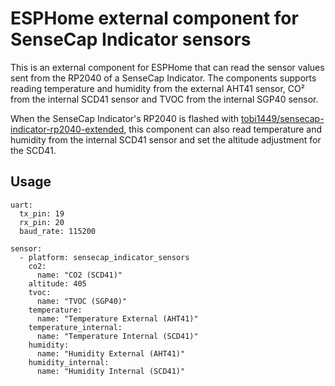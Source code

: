 # ESPHome external component for SenseCap Indicator sensors
This is an external component for ESPHome that can read the sensor values sent from the RP2040 of a SenseCap Indicator.
The components supports reading temperature and humidity from the external AHT41 sensor, CO² from the internal SCD41 sensor and TVOC from the internal SGP40 sensor.

When the SenseCap Indicator's RP2040 is flashed with [tobi1449/sensecap-indicator-rp2040-extended](https://github.com/tobi1449/sensecap-indicator-rp2040-extended), this component can also read temperature and humidity from the internal SCD41 sensor and set the altitude adjustment for the SCD41.

## Usage
```
uart:
  tx_pin: 19
  rx_pin: 20
  baud_rate: 115200

sensor:
  - platform: sensecap_indicator_sensors
    co2:
      name: "CO2 (SCD41)"
    altitude: 405
    tvoc:
      name: "TVOC (SGP40)"
    temperature:
      name: "Temperature External (AHT41)"
    temperature_internal:
      name: "Temperature Internal (SCD41)"
    humidity:
      name: "Humidity External (AHT41)"
    humidity_internal:
      name: "Humidity Internal (SCD41)"
```